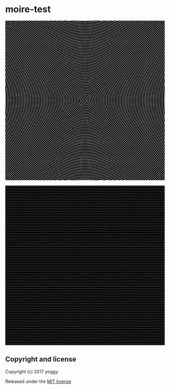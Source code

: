 moire-test
====

![sketch_20171201a/sketch_20171201a.png](sketch_20171201a/sketch_20171201a.png)

![sketch_20171204a/sketch_20171204a.png](sketch_20171204a/sketch_20171204a.png)


Copyright and license
----
Copyright (c) 2017 yoggy

Released under the [MIT license](LICENSE.txt)

